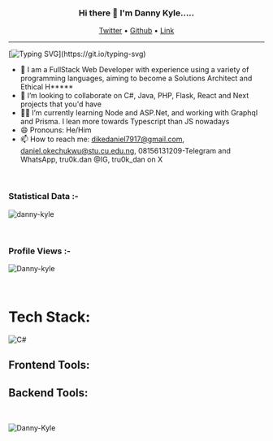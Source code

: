 <h3 align="center"> Hi there 👋 I'm Danny Kyle..... </h3>

<p align="center">
  <a href="https://twitter.com/tru0k_dan">Twitter</a> •
  <a href="https://github.com/Danny-Kyle">Github</a> •
  <a href="https://stat-portfolio.vercel.app">Link</a>
</p>

---

[![Typing SVG](https://readme-typing-svg.herokuapp.com?font=comfortaa&color=016EEA&size=24&width=600&lines=Welcome+to+my+github+!!!;I+am+a+Software+Engineer,;and+an+Aspiring+Solutions+Architect.;Nice+to+meet+you!...)](https://git.io/typing-svg)

- 🔭 I am a FullStack Web Developer with experience using a variety of programming languages, aiming to become a Solutions Architect and Ethical H*****
- 👯 I’m looking to collaborate on C#, Java, PHP, Flask, React and Next projects that you'd have
- 👯🌱 I’m currently learning Node and ASP.Net, and working with Graphql and Prisma. I lean more towards Typescript than JS nowadays
- 😄 Pronouns: He/Him
- 📫 How to reach me: dikedaniel7917@gmail.com, daniel.okechukwu@stu.cu.edu.ng, 08156131209-Telegram and WhatsApp, tru0k.dan @IG, tru0k_dan on X

<br>
<h3>Statistical Data :-</h3>
<p><img align="center"
    src="https://github-readme-stats.vercel.app/api/top-langs?username=danny-kyle&show_icons=true&locale=en&bg_color=0d1117&text_color=ffffff&layout=compact"
    alt="danny-kyle" 
    bg_color=#808080/></p>
<br>

<p align="right"> <h3>Profile Views :-</h3> <img src="https://komarev.com/ghpvc/?username=Danny-kyle&label=Profile%20views&color=0e75b6&style=flat"
    alt="Danny-kyle" /> 
  </p>

  <br>

# Tech Stack:
![C#](https://img.shields.io/badge/c%23-%23239120.svg?style=for-the-badge&logo=c-sharp&logoColor=white)

## Frontend Tools:

## Backend Tools:

<br>
<p>
  <img align="center" src="https://github-readme-streak-stats.herokuapp.com/?user=Danny-Kyle&theme=dark&background=0d1117&date_format=M%20j%5B%2C%20Y%5D" alt="Danny-Kyle" />
</p>
<br>


<!---

# Github Statistics 📊
<p align="center">
[![Top Langs](https://github-readme-stats.vercel.app/api/top-langs?username=Danny-Kyle&layout=pie)](https://github.com/anuraghazra/github-readme-stats)
  
<p>&nbsp;
  <img align="center" src="https://github-readme-stats.vercel.app/api/top-langs?username=Danny-Kyle&theme=tokyonight&layout=compact"
    alt="Danny-Kyle" />
</p>
<a href="https://github.com/Danny-Kyle/nextjs-fm-devjobs-app">
  <img align="center" src="https://github-readme-stats.vercel.app/api/pin/?username=Danny-Kyle&repo=nextjs-fm-devjobs-app&title_color=ffffff&text_color=c9cacc&icon_color=2bbc8a&bg_color=1d1f21" />
</a> 

</p>
<br>
<p>&nbsp;
  <img align="center" src="https://github-readme-stats.vercel.app/api?username=Danny-Kyle&show_icons=true&locale=en&hide=contribs,prs&bg_color=0d1117&text_color=ffffff&repo=convoychat"
    alt="Danny-Kyle" />
</p>
<a href="https://github.com/Danny-Kyle">
  <img height="180em" src="https://github-readme-stats.vercel.app/api?username=Danny-Kyle&show_icons=true&theme=github_dark&include_all_commits=true&count_private=true"/>
  <img height="180em" width="50%" src="https://github-readme-stats-eight-theta.vercel.app/api/top-langs/?username=Danny-Kyle&layout=compact&langs_count=8&theme=dark"/>
</a>
<p>&nbsp;
  <img align="center" src="https://github-readme-stats.vercel.app/api/top-langs/?username=Danny-Kyle&theme=tokyonight&layout=compact"
    alt="Danny-Kyle" />
</p>
---!>
